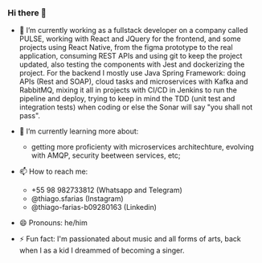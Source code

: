 ### Hi there 👋

- 🔭 I’m currently working as a fullstack developer on a company called PULSE, working with React and JQuery for the frontend, and some projects using React Native, from the figma prototype to the real application, consuming REST APIs and using git to keep the project updated, also testing the components with Jest and dockerizing the project. For the backend I mostly use Java Spring Framework: doing APIs (Rest and SOAP), cloud tasks and microservices with Kafka and RabbitMQ, mixing it all in projects with CI/CD in Jenkins to run the pipeline and deploy, trying to keep in mind the TDD (unit test and integration tests) when coding or else the Sonar will say "you shall not pass".

- 🌱 I’m currently learning more about:
   * getting more proficienty with microservices architechture, evolving with AMQP, security beetween services, etc;
   
- 📫 How to reach me: 
   * +55 98 982733812 (Whatsapp and Telegram)
   * @thiago.sfarias (Instagram)
   * @thiago-farias-b09280163 (Linkedin)

- 😄 Pronouns: he/him
- ⚡ Fun fact: I'm passionated about music and all forms of arts, back when I as a kid I dreammed of becoming a singer.

